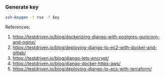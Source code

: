 ### Generate key

```bash
ssh-keygen -t rsa -f key
```

References:
1. https://testdriven.io/blog/dockerizing-django-with-postgres-gunicorn-and-nginx/
2. https://testdriven.io/blog/deploying-django-to-ec2-with-docker-and-gitlab/
3. https://testdriven.io/blog/django-lets-encrypt/
4. https://testdriven.io/blog/django-docker-https-aws/
5. https://testdriven.io/blog/deploying-django-to-ecs-with-terraform/

